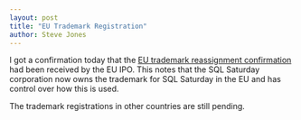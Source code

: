 ```yaml
---
layout: post
title: "EU Trademark Registration"
author: Steve Jones
---
```


I got a confirmation today that the [EU trademark reassignment confirmation](/assets/pdf/EUTrademark.pdf) had been received by the EU IPO. This notes that the SQL Saturday corporation now owns the trademark for SQL Saturday in the EU and has control over how this is used.

The trademark registrations in other countries are still pending.

